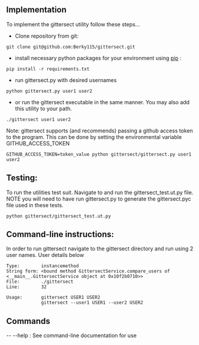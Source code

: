 ## Implementation
To implement the gittersect utility follow these steps...

- Clone repository from git:
```
git clone git@github.com:Berky115/gittersect.git
```

- install necessary python packages for your environment using [pip](https://pypi.org/project/pip/)
:
```
pip install -r requirements.txt 
```

- run gittersect.py with desired usernames

```
python gittersect.py user1 user2
```

- or run the gittersect executable in the same manner. You may also add this utility to your path.

```
./gittersect user1 user2
```

Note: gittersect supports (and recommends) passing a github access token to the program. This can be done by setting the environmental variable GITHUB_ACCESS_TOKEN

```
GITHUB_ACCESS_TOKEN=token_value python gittersect/gittersect.py user1 user2
```

## Testing:
To run the utilities test suit. Navigate to and run the gittersect_test.ut.py file. NOTE you will need to have run gittersect.py to generate the gittersect.pyc file used in these tests.

```
python gittersect/gittersect_test.ut.py   
```

## Command-line instructions:

In order to run gittersect navigate to the gittersect directory and run using 2 user names. User details below

```
Type:        instancemethod
String form: <bound method GittersectService.compare_users of <__main__.GittersectService object at 0x10f2b0710>>
File:        ./gittersect
Line:        32

Usage:       gittersect USER1 USER2
             gittersect --user1 USER1 --user2 USER2
```

## Commands
-- --help : See command-line documentation for use
